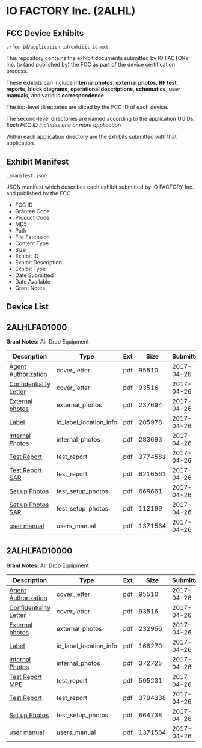 # IO FACTORY Inc. (2ALHL)
## FCC Device Exhibits

```
./fcc-id/application-id/exhibit-id.ext
```

This repository contains the exhibit documents submitted by IO FACTORY Inc. to (and published by) the FCC as part of the device certification process.

These exhibits can include **internal photos**, **external photos**, **RF test reports**, **block diagrams**, **operational descriptions**, **schematics**, **user manuals**, and various **correspondence**.

The top-level directories are sliced by the FCC ID of each device.

The second-level directories are named according to the application UUIDs. *Each FCC ID includes one or more application.*

Within each application directory are the exhibits submitted with that application. 

## Exhibit Manifest

```
./manifest.json
```

JSON manifest which describes each exhibit submitted by IO FACTORY Inc. and published by the FCC.

- FCC ID
- Grantee Code
- Product Code
- MD5
- Path
- File Extension
- Content Type
- Size
- Exhibit ID
- Exhibit Description
- Exhibit Type
- Date Submitted
- Date Available
- Grant Notes

## Device List
## 2ALHLFAD1000
**Grant Notes:** Air Drop Equipment

| Description | Type | Ext | Size | Submitted | Available |
| ----------- | ---- | --- | ---- | --------- | --------- |
| [Agent Authorization](2ALHLFAD1000/0c5a2f7dbe8f64385910e6b44d5aeee1/3371761.pdf) | cover_letter | pdf | 95510 | 2017-04-26 | 2017-04-26 |
| [Confidentiality Letter](2ALHLFAD1000/0c5a2f7dbe8f64385910e6b44d5aeee1/3371762.pdf) | cover_letter | pdf | 93516 | 2017-04-26 | 2017-04-26 |
| [External photos](2ALHLFAD1000/0c5a2f7dbe8f64385910e6b44d5aeee1/3371764.pdf) | external_photos | pdf | 237694 | 2017-04-26 | 2017-10-23 |
| [Label](2ALHLFAD1000/0c5a2f7dbe8f64385910e6b44d5aeee1/3371771.pdf) | id_label_location_info | pdf | 205978 | 2017-04-26 | 2017-04-26 |
| [Internal Photos](2ALHLFAD1000/0c5a2f7dbe8f64385910e6b44d5aeee1/3371765.pdf) | internal_photos | pdf | 283693 | 2017-04-26 | 2017-10-23 |
| [Test Report](2ALHLFAD1000/0c5a2f7dbe8f64385910e6b44d5aeee1/3371763.pdf) | test_report | pdf | 3774581 | 2017-04-26 | 2017-04-26 |
| [Test Report SAR](2ALHLFAD1000/0c5a2f7dbe8f64385910e6b44d5aeee1/3371772.pdf) | test_report | pdf | 6216561 | 2017-04-26 | 2017-04-26 |
| [Set up Photos](2ALHLFAD1000/0c5a2f7dbe8f64385910e6b44d5aeee1/3371766.pdf) | test_setup_photos | pdf | 669661 | 2017-04-26 | 2017-10-23 |
| [Set up Photos SAR](2ALHLFAD1000/0c5a2f7dbe8f64385910e6b44d5aeee1/3371773.pdf) | test_setup_photos | pdf | 112199 | 2017-04-26 | 2017-04-26 |
| [user manual](2ALHLFAD1000/0c5a2f7dbe8f64385910e6b44d5aeee1/3371770.pdf) | users_manual | pdf | 1371564 | 2017-04-26 | 2017-10-23 |
## 2ALHLFAD10000
**Grant Notes:** Air Drop Equipment

| Description | Type | Ext | Size | Submitted | Available |
| ----------- | ---- | --- | ---- | --------- | --------- |
| [Agent Authorization](2ALHLFAD10000/830be1a3d6a4ddd8409888bee3811238/3371761.pdf) | cover_letter | pdf | 95510 | 2017-04-26 | 2017-04-26 |
| [Confidentiality Letter](2ALHLFAD10000/830be1a3d6a4ddd8409888bee3811238/3371762.pdf) | cover_letter | pdf | 93516 | 2017-04-26 | 2017-04-26 |
| [External photos](2ALHLFAD10000/830be1a3d6a4ddd8409888bee3811238/3371790.pdf) | external_photos | pdf | 232956 | 2017-04-26 | 2017-10-23 |
| [Label](2ALHLFAD10000/830be1a3d6a4ddd8409888bee3811238/3371797.pdf) | id_label_location_info | pdf | 168270 | 2017-04-26 | 2017-04-26 |
| [Internal Photos](2ALHLFAD10000/830be1a3d6a4ddd8409888bee3811238/3371791.pdf) | internal_photos | pdf | 372725 | 2017-04-26 | 2017-10-23 |
| [Test Report MPE](2ALHLFAD10000/830be1a3d6a4ddd8409888bee3811238/3371789.pdf) | test_report | pdf | 595231 | 2017-04-26 | 2017-04-26 |
| [Test Report](2ALHLFAD10000/830be1a3d6a4ddd8409888bee3811238/3371798.pdf) | test_report | pdf | 3794338 | 2017-04-26 | 2017-04-26 |
| [Set up Photos](2ALHLFAD10000/830be1a3d6a4ddd8409888bee3811238/3371792.pdf) | test_setup_photos | pdf | 664738 | 2017-04-26 | 2017-10-23 |
| [user manual](2ALHLFAD10000/830be1a3d6a4ddd8409888bee3811238/3371770.pdf) | users_manual | pdf | 1371564 | 2017-04-26 | 2017-10-23 |
